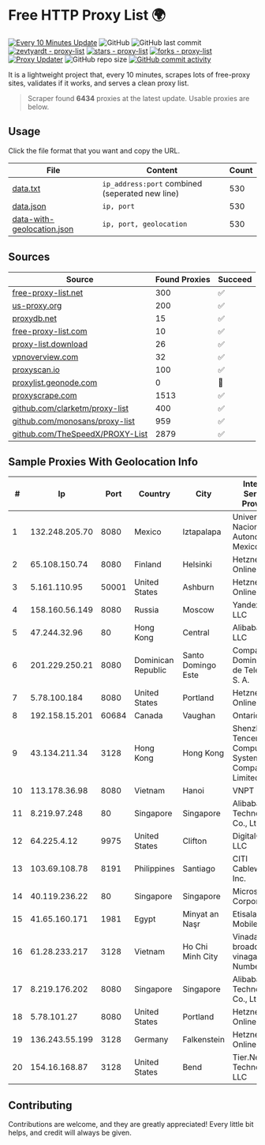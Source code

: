 
# Free HTTP Proxy List 🌍

[![Every 10 Minutes Update](https://github.com/mertguvencli/http-proxy-list/actions/workflows/main.yml/badge.svg?branch=main)](https://github.com/mertguvencli/http-proxy-list/actions/workflows/main.yml)
![GitHub](https://img.shields.io/github/license/mertguvencli/http-proxy-list)
![GitHub last commit](https://img.shields.io/github/last-commit/mertguvencli/http-proxy-list)
[![zevtyardt - proxy-list](https://img.shields.io/static/v1?label=zevtyardt&message=proxy-list&color=blue&logo=github)](https://github.com/zevtyardt/proxy-list "Go to GitHub repo")
[![stars - proxy-list](https://img.shields.io/github/stars/zevtyardt/proxy-list?style=social)](https://github.com/zevtyardt/proxy-list)
[![forks - proxy-list](https://img.shields.io/github/forks/zevtyardt/proxy-list?style=social)](https://github.com/zevtyardt/proxy-list)
[![Proxy Updater](https://github.com/zevtyardt/proxy-list/workflows/Proxy%20Updater/badge.svg)](https://github.com/zevtyardt/proxy-list/actions?query=workflow:"Proxy+Updater")
![GitHub repo size](https://img.shields.io/github/repo-size/zevtyardt/proxy-list)
[![GitHub commit activity](https://img.shields.io/github/commit-activity/m/zevtyardt/proxy-list?logo=commits)](https://github.com/zevtyardt/proxy-list/commits/main)

It is a lightweight project that, every 10 minutes, scrapes lots of free-proxy sites, validates if it works, and serves a clean proxy list.

> Scraper found **6434** proxies at the latest update. Usable proxies are below.

## Usage

Click the file format that you want and copy the URL.

|File|Content|Count|
|----|-------|-----|
|[data.txt](https://raw.githubusercontent.com/mertguvencli/http-proxy-list/main/proxy-list/data.txt)|`ip_address:port` combined (seperated new line)|530|
|[data.json](https://raw.githubusercontent.com/mertguvencli/http-proxy-list/main/proxy-list/data.json)|`ip, port`|530|
|[data-with-geolocation.json](https://raw.githubusercontent.com/mertguvencli/http-proxy-list/main/proxy-list/data-with-geolocation.json)|`ip, port, geolocation`|530|

## Sources

|Source|Found Proxies|Succeed|
|------|-------------|-------|
|[free-proxy-list.net](https://free-proxy-list.net)|300|✅|
|[us-proxy.org](https://www.us-proxy.org)|200|✅|
|[proxydb.net](http://proxydb.net)|15|✅|
|[free-proxy-list.com](https://free-proxy-list.com/?page=&port=&type%5B%5D=http&type%5B%5D=https&up_time=0&search=Search)|10|✅|
|[proxy-list.download](https://www.proxy-list.download/HTTP)|26|✅|
|[vpnoverview.com](https://vpnoverview.com/privacy/anonymous-browsing/free-proxy-servers)|32|✅|
|[proxyscan.io](https://www.proxyscan.io)|100|✅|
|[proxylist.geonode.com](https://proxylist.geonode.com/api/proxy-list?limit=300&page=1&sort_by=lastChecked&sort_type=desc&protocols=http,https)|0|🚫|
|[proxyscrape.com](https://api.proxyscrape.com/v2/?request=displayproxies&protocol=http&timeout=10000&country=all&ssl=all&anonymity=all)|1513|✅|
|[github.com/clarketm/proxy-list](https://raw.githubusercontent.com/clarketm/proxy-list/master/proxy-list-raw.txt)|400|✅|
|[github.com/monosans/proxy-list](https://raw.githubusercontent.com/monosans/proxy-list/main/proxies/http.txt)|959|✅|
|[github.com/TheSpeedX/PROXY-List](https://raw.githubusercontent.com/TheSpeedX/PROXY-List/master/http.txt)|2879|✅|


## Sample Proxies With Geolocation Info

|#|Ip|Port|Country|City|Internet Service Provider|
|-|--|----|-------|----|-------------------------|
|1|132.248.205.70|8080|Mexico|Iztapalapa|Universidad Nacional Autonoma de Mexico|
|2|65.108.150.74|8080|Finland|Helsinki|Hetzner Online GmbH|
|3|5.161.110.95|50001|United States|Ashburn|Hetzner Online GmbH|
|4|158.160.56.149|8080|Russia|Moscow|Yandex.Cloud LLC|
|5|47.244.32.96|80|Hong Kong|Central|Alibaba.com LLC|
|6|201.229.250.21|8080|Dominican Republic|Santo Domingo Este|Compañía Dominicana de Teléfonos S. A.|
|7|5.78.100.184|8080|United States|Portland|Hetzner Online GmbH|
|8|192.158.15.201|60684|Canada|Vaughan|Ontario Inc.|
|9|43.134.211.34|3128|Hong Kong|Hong Kong|Shenzhen Tencent Computer Systems Company Limited|
|10|113.178.36.98|8080|Vietnam|Hanoi|VNPT|
|11|8.219.97.248|80|Singapore|Singapore|Alibaba (US) Technology Co., Ltd.|
|12|64.225.4.12|9975|United States|Clifton|DigitalOcean, LLC|
|13|103.69.108.78|8191|Philippines|Santiago|CITI Cableworld Inc.|
|14|40.119.236.22|80|Singapore|Singapore|Microsoft Corporation|
|15|41.65.160.171|1981|Egypt|Minyat an Naşr|Etisalat Misr Mobile BB|
|16|61.28.233.217|3128|Vietnam|Ho Chi Minh City|Vinadata broadcast via vinagame AS Number|
|17|8.219.176.202|8080|Singapore|Singapore|Alibaba (US) Technology Co., Ltd.|
|18|5.78.101.27|8080|United States|Portland|Hetzner Online GmbH|
|19|136.243.55.199|3128|Germany|Falkenstein|Hetzner Online GmbH|
|20|154.16.168.87|3128|United States|Bend|Tier.Net Technologies LLC|



## Contributing

Contributions are welcome, and they are greatly appreciated! Every
little bit helps, and credit will always be given.


